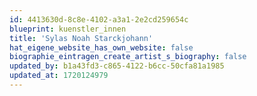 ```yaml
---
id: 4413630d-8c8e-4102-a3a1-2e2cd259654c
blueprint: kuenstler_innen
title: 'Sylas Noah Starckjohann'
hat_eigene_website_has_own_website: false
biographie_eintragen_create_artist_s_biography: false
updated_by: b1a43fd3-c865-4122-b6cc-50cfa81a1985
updated_at: 1720124979
---
```

